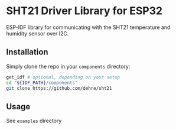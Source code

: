 # SHT21 Driver Library for ESP32

ESP-IDF library for communicating with the SHT21 temperature and humidity sensor over I2C.

## Installation

Simply clone the repo in your `components` directory:

```sh
get_idf # optional, depending on your setup
cd "${IDF_PATH}/components"
git clone https://github.com/dehre/sht21
```

## Usage

See `examples` directory
